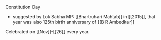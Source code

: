 Constitution Day

- suggested by Lok Sabha MP: [[Bhartruhari Mahtab]] in [[2015]], that year was also 125th birth anniversary of [[B R Ambedkar]]

Celebrated on [[Nov]]-[[26]] every year.
